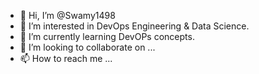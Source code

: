 - 👋 Hi, I’m @Swamy1498
- 👀 I’m interested in DevOps Engineering & Data Science.
- 🌱 I’m currently learning DevOPs concepts.
- 💞️ I’m looking to collaborate on ...
- 📫 How to reach me ...

<!---
Swamy1498/Swamy1498 is a ✨ special ✨ repository because its `README.md` (this file) appears on your GitHub profile.
You can click the Preview link to take a look at your changes.
--->
